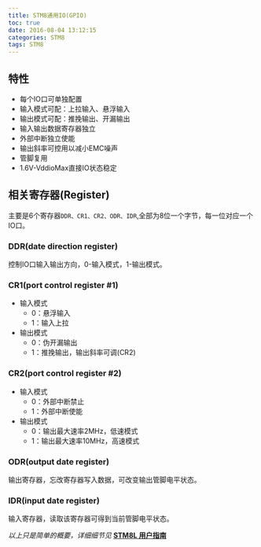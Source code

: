 ```yaml
---
title: STM8通用IO(GPIO)
toc: true
date: 2016-08-04 13:12:15
categories: STM8
tags: STM8
---
```

## 特性
- 每个IO口可单独配置
- 输入模式可配：上拉输入、悬浮输入
- 输出模式可配：推挽输出、开漏输出
- 输入输出数据寄存器独立
- 外部中断独立使能
- 输出斜率可控用以减小EMC噪声
- 管脚复用
- 1.6V-VddioMax直接IO状态稳定
<!--more-->
## 相关寄存器(Register)
主要是6个寄存器`DDR、CR1、CR2、ODR、IDR`,全部为8位一个字节，每一位对应一个IO口。

### DDR(date direction register)
控制IO口输入输出方向，0-输入模式，1-输出模式。

### CR1(port control register #1)
- 输入模式
	- 0：悬浮输入
	- 1：输入上拉
- 输出模式
	- 0：伪开漏输出
	- 1：推挽输出，输出斜率可调(CR2)

### CR2(port control register #2)
- 输入模式
	- 0：外部中断禁止
	- 1：外部中断使能
- 输出模式
	- 0：输出最大速率2MHz，低速模式
	- 1：输出最大速率10MHz，高速模式

### ODR(output date register)
输出寄存器，忘改寄存器写入数据，可改变输出管脚电平状态。

### IDR(input date register)
输入寄存器，读取该寄存器可得到当前管脚电平状态。

*以上只是简单的概要，详细细节见* **[STM8L 用户指南](http://obd6jz6in.bkt.clouddn.com/STM8L%20%E7%94%A8%E6%88%B7%E6%8C%87%E5%8D%97.pdf)**